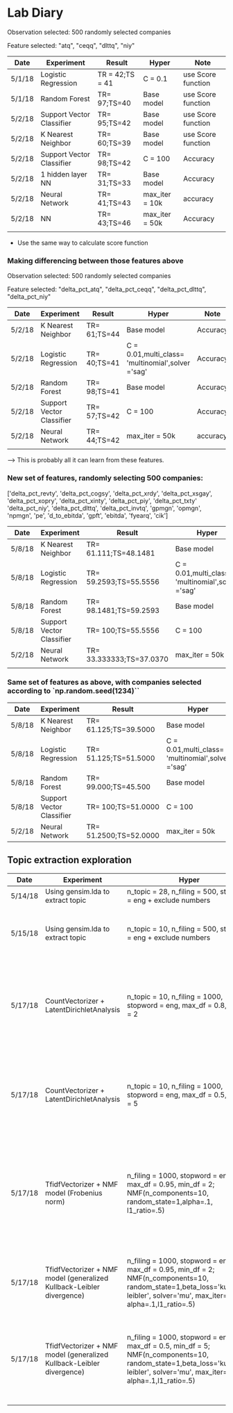 # Lab Diary

Observation selected: 500 randomly selected companies

Feature selected: "atq", "ceqq", "dlttq", "niy"

| Date   | Experiment                | Result          | Hyper          | Note               |
| ------ | ------------------------- | --------------- | -------------- | ------------------ |
| 5/1/18 | Logistic Regression       | TR = 42;TS = 41 | C = 0.1        | use Score function |
| 5/1/18 | Random Forest             | TR= 97;TS=40    | Base model     | use Score function |
| 5/2/18 | Support Vector Classifier | TR= 95;TS=42    | Base model     | use Score function |
| 5/2/18 | K Nearest Neighbor        | TR= 60;TS=39    | Base model     | use Score function |
| 5/2/18 | Support Vector Classifier | TR= 98;TS=42    | C = 100        | Accuracy           |
| 5/2/18 | 1 hidden layer NN         | TR= 31;TS=33    | Base model     | Accuracy           |
| 5/2/18 | Neural Network            | TR= 41;TS=43    | max_iter = 10k | accuracy           |
| 5/2/18 | NN                        | TR= 43;TS=46    | max_iter = 50k | Accuracy           |
|        |                           |                 |                |                    |



- Use the same way to calculate score function

### Making differencing between those features above

Observation selected: 500 randomly selected companies

Feature selected: "delta_pct_atq", "delta_pct_ceqq", "delta_pct_dlttq", "delta_pct_niy"

| Date   | Experiment                | Result       | Hyper                                    | Note     |
| ------ | ------------------------- | ------------ | ---------------------------------------- | -------- |
| 5/2/18 | K Nearest Neighbor        | TR= 61;TS=44 | Base model                               | Accuracy |
| 5/2/18 | Logistic Regression       | TR= 40;TS=41 | C = 0.01,multi_class= 'multinomial',solver ='sag' | Accuracy |
| 5/2/18 | Random Forest             | TR= 98;TS=41 | Base model                               | Accuracy |
| 5/2/18 | Support Vector Classifier | TR= 57;TS=42 | C = 100                                  | Accuracy |
| 5/2/18 | Neural Network            | TR= 44;TS=42 | max_iter = 50k                           | accuracy |
|        |                           |              |                                          |          |



--> This is probably all it can learn from these features.

### New set of features, randomly selecting 500 companies:
['delta_pct_revty', 'delta_pct_cogsy', 'delta_pct_xrdy', 'delta_pct_xsgay', 'delta_pct_xopry', 'delta_pct_xinty', 'delta_pct_piy', 'delta_pct_txty' 'delta_pct_niy', 'delta_pct_dlttq', 'delta_pct_invtq', 'gpmgn', 'opmgn', 'npmgn', 'pe', 'd_to_ebitda', 'gpft', 'ebitda', 'fyearq', 'cik']

| Date   | Experiment                | Result                   | Hyper                                    | Note     |
| ------ | ------------------------- | ------------------------ | ---------------------------------------- | -------- |
| 5/8/18 | K Nearest Neighbor        | TR= 61.111;TS=48.1481    | Base model                               | Accuracy |
| 5/8/18 | Logistic Regression       | TR= 59.2593;TS=55.5556   | C = 0.01,multi_class= 'multinomial',solver ='sag' | Accuracy |
| 5/8/18 | Random Forest             | TR= 98.1481;TS=59.2593   | Base model                               | Accuracy |
| 5/8/18 | Support Vector Classifier | TR= 100;TS=55.5556       | C = 100                                  | Accuracy |
| 5/2/18 | Neural Network            | TR= 33.333333;TS=37.0370 | max_iter = 50k                           | accuracy |
|        |                           |                          |                                          |          |


### Same set of features as above, with companies selected according to `np.random.seed(1234)``
| Date   | Experiment                | Result                 | Hyper                                    | Note     |
| ------ | ------------------------- | ---------------------- | ---------------------------------------- | -------- |
| 5/8/18 | K Nearest Neighbor        | TR= 61.125;TS=39.5000  | Base model                               | Accuracy |
| 5/8/18 | Logistic Regression       | TR= 51.125;TS=51.5000  | C = 0.01,multi_class= 'multinomial',solver ='sag' | Accuracy |
| 5/8/18 | Random Forest             | TR= 99.000;TS=45.500   | Base model                               | Accuracy |
| 5/8/18 | Support Vector Classifier | TR= 100;TS=51.0000     | C = 100                                  | Accuracy |
| 5/2/18 | Neural Network            | TR= 51.2500;TS=52.0000 | max_iter = 50k                           | accuracy |



## Topic extraction exploration

| Date    | Experiment                               | Hyper                                    | Result                                   |
| ------- | ---------------------------------------- | ---------------------------------------- | ---------------------------------------- |
| 5/14/18 | Using gensim.lda to extract topic        | n_topic = 28, n_filing = 500, stopword = eng + exclude numbers | topics are overlaping                    |
| 5/15/18 | Using gensim.lda to extract topic        | n_topic = 10, n_filing = 500, stopword = eng + exclude numbers | topics are less overlapping but words distribution are bad. |
| 5/17/18 | CountVectorizer + LatentDirichletAnalysis | n_topic = 10, n_filing = 1000, stopword = eng, max_df = 0.8, min_df = 2 | Topics looks better with related words, but there are still many topics share same words. |
| 5/17/18 | CountVectorizer + LatentDirichletAnalysis | n_topic = 10, n_filing = 1000, stopword = eng, max_df = 0.5, min_df = 5 | Topics looks much better with related words, within topics but different between topics |
| 5/17/18 | TfidfVectorizer + NMF model (Frobenius norm) | n_filing = 1000, stopword = eng, max_df = 0.95, min_df = 2; NMF(n_components=10, random_state=1,alpha=.1, l1_ratio=.5) | The result are similar to the one above. Topics are better and different from each other. Topic 0 and 2 are not good. |
| 5/17/18 | TfidfVectorizer + NMF model (generalized Kullback-Leibler divergence) | n_filing = 1000, stopword = eng, max_df = 0.95, min_df = 2; NMF(n_components=10, random_state=1,beta_loss='kullback-leibler', solver='mu', max_iter=1000, alpha=.1,l1_ratio=.5) | Result not good with lots of non-related words within topics. |
| 5/17/18 | TfidfVectorizer + NMF model (generalized Kullback-Leibler divergence) | n_filing = 1000, stopword = eng, max_df = 0.5, min_df = 5; NMF(n_components=10, random_state=1,beta_loss='kullback-leibler', solver='mu', max_iter=1000, alpha=.1,l1_ratio=.5) | Result is still not good with lots of non-related words within topics. |
|         |                                          |                                          |                                          |
|         |                                          |                                          |                                          |

